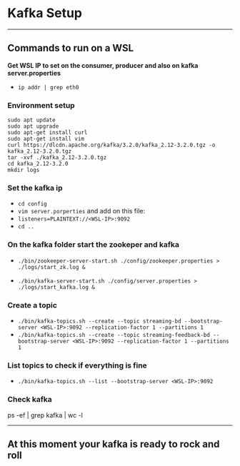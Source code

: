 # Kafka Setup
***
## Commands to run on a WSL

**Get WSL IP to set on the consumer, producer and also on kafka server.properties**
- `ip addr | grep eth0`

### Environment setup
``` 
sudo apt update
sudo apt upgrade
sudo apt-get install curl
sudo apt-get install vim
curl https://dlcdn.apache.org/kafka/3.2.0/kafka_2.12-3.2.0.tgz -o kafka_2.12-3.2.0.tgz
tar -xvf ./kafka_2.12-3.2.0.tgz
cd kafka_2.12-3.2.0
mkdir logs
```

### Set the kafka ip
- `cd config`
- `vim server.porperties` and add on this file:
- `listeners=PLAINTEXT://<WSL-IP>:9092`
- `cd ..`

### On the kafka folder start the zookeper and kafka
- `./bin/zookeeper-server-start.sh ./config/zookeeper.properties > ./logs/start_zk.log &`

- `./bin/kafka-server-start.sh ./config/server.properties > ./logs/start_kafka.log &`

### Create a topic
- `./bin/kafka-topics.sh --create --topic streaming-bd --bootstrap-server <WSL-IP>:9092 --replication-factor 1 --partitions 1`
- `./bin/kafka-topics.sh --create --topic streaming-feedback-bd --bootstrap-server <WSL-IP>:9092 --replication-factor 1 --partitions 1`

### List topics to check if everything is fine
- `./bin/kafka-topics.sh --list --bootstrap-server <WSL-IP>:9092`

### Check kafka 
ps -ef | grep kafka | wc -l

***
## At this moment your kafka is ready to rock and roll

